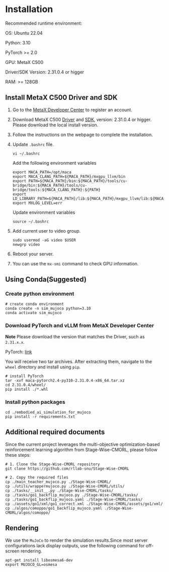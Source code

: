 # Installation

Recommended runtime environment:

OS: Ubuntu 22.04

Python: 3.10

PyTorch >= 2.0

GPU: MetaX C500

Driver/SDK Version: 2.31.0.4 or higger

RAM: >= 128GB

## Install MetaX C500 Driver and SDK
1. Go to the [MetaX Developer Center](https://sw-developer.metax-tech.com/member.php?mod=register) to register an account.

2. Download MetaX C500 [Driver](https://developer.metax-tech.com/softnova/download?package_kind=Driver&dimension=metax&chip_name=%E6%9B%A6%E4%BA%91C500%E7%B3%BB%E5%88%97&deliver_type=%E5%88%86%E5%B1%82%E5%8C%85) and [SDK](https://developer.metax-tech.com/softnova/download?package_kind=SDK&dimension=metax&chip_name=%E6%9B%A6%E4%BA%91C500%E7%B3%BB%E5%88%97&deliver_type=%E5%88%86%E5%B1%82%E5%8C%85), version: 2.31.0.4 or higger. Please download the local install version.

3. Follow the instructions on the webpage to complete the installation.

4. Update `.bashrc` file.
    
    ```
    vi ~/.bashrc
    ```
    Add the following environment variables
    ```shell
    export MACA_PATH=/opt/maca
    export MACA_CLANG_PATH=${MACA_PATH}/mxgpu_llvm/bin
    export PATH=${MACA_PATH}/bin:${MACA_PATH}/tools/cu-bridge/bin:${MACA_PATH}/tools/cu-bridge/tools:${MACA_CLANG_PATH}:${PATH}
    export LD_LIBRARY_PATH=${MACA_PATH}/lib:${MACA_PATH}/mxgpu_llvm/lib:${MACA_PATH}/ompi/lib:${LD_LIBRARY_PATH}
    export MXLOG_LEVEL=err
    ```
    Update environment variables
    ```
    source ~/.bashrc
    ```
5. Add current user to video group.

    ```shell
    sudo usermod -aG video $USER
    newgrp video
    ```

6. Reboot your server.

7. You can use the `mx-smi` command to check GPU information.

## Using Conda(Suggested)
### Create python environment
``` shell
# create conda environment
conda create -n sim_mujoco python=3.10
conda activate sim_mujoco
```

### Download PyTorch and vLLM from MetaX Developer Center
**Note** Please download the version that matches the Driver, such as `2.31.x.x`.

PyTorch: [link](https://developer.metax-tech.com/softnova/category?package_kind=AI&dimension=metax&chip_name=%E6%9B%A6%E4%BA%91C500%E7%B3%BB%E5%88%97&deliver_type=%E5%88%86%E5%B1%82%E5%8C%85&ai_frame=pytorch&ai_label=Pytorch)


You will receive two tar archives. After extracting them, navigate to the `wheel` directory and install using `pip`.
``` shell
# install PyTorch
tar -xvf maca-pytorch2.4-py310-2.31.0.4-x86_64.tar.xz
cd 2.31.0.4/wheel/
pip install ./*.whl
```

### Install python packages
``` shell
cd ./embodied_ai_simulation_for_mujoco
pip install -r requirements.txt
```

## Additional required documents
Since the current project leverages the multi-objective optimization-based reinforcement learning algorithm from Stage-Wise-CMORL, please follow these steps:
``` shell
# 1. Clone the Stage-Wise-CMORL repository
git clone https://github.com/rllab-snu/Stage-Wise-CMORL

# 2. Copy the required files
cp ./main_teacher_mujoco.py ./Stage-Wise-CMORL/
cp ./utils/wrappermujoco.py ./Stage-Wise-CMORL/utils/
cp ./tasks/__init__.py ./Stage-Wise-CMORL/tasks/
cp ./tasks/go1_backflip_mujoco.py ./Stage-Wise-CMORL/tasks/
cp ./tasks/go1_backflip_mujoco.yaml ./Stage-Wise-CMORL/tasks/
cp ./assets/go1/xml/go1_correct.xml ./Stage-Wise-CMORL/assets/go1/xml/
cp ./algos/comoppo/go1_backflip_mujoco.yaml ./Stage-Wise-CMORL/algos/comoppo/

```

## Rendering
We use the `MuJoCo` to render the simulation results.Since most server configurations lack display outputs, use the following command for off-screen rendering.
``` shell
apt-get install libosmesa6-dev
export MUJOCO_GL=osmesa
```